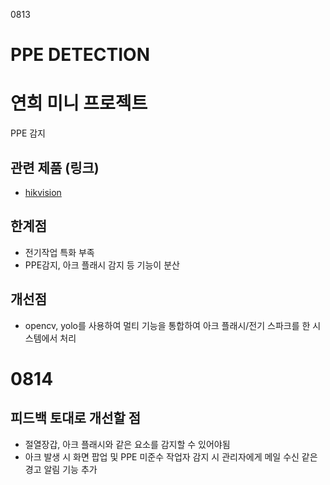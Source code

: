 0813

PPE DETECTION
========

연희 미니 프로젝트
===========

PPE 감지

## 관련 제품 (링크)
- [hikvision](https://www.hikvision.com/korean/products/IP-Products/Network-Cameras/DeepinView-Series/ids-2cd75c5g0-izhs-y--r-/)

## 한계점
- 전기작업 특화 부족
- PPE감지, 아크 플래시 감지 등 기능이 분산

## 개선점
-  opencv, yolo를 사용하여 멀티 기능을 통합하여 아크 플래시/전기 스파크를 한 시스템에서 처리


0814
======

## 피드백 토대로 개선할 점
- 절열장갑, 아크 플래시와 같은 요소를 감지할 수 있어야됨
- 아크 발생 시 화면 팝업 및 PPE 미준수 작업자 감지 시 관리자에게 메일 수신 같은 경고 알림 기능 추가